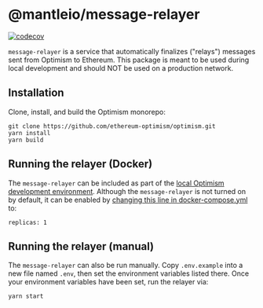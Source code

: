 # @mantleio/message-relayer

[![codecov](https://codecov.io/gh/ethereum-optimism/optimism/branch/develop/graph/badge.svg?token=0VTG7PG7YR&flag=message-relayer-tests)](https://codecov.io/gh/ethereum-optimism/optimism)

`message-relayer` is a service that automatically finalizes ("relays") messages sent from Optimism to Ethereum.
This package is meant to be used during local development and should NOT be used on a production network.

## Installation

Clone, install, and build the Optimism monorepo:

```
git clone https://github.com/ethereum-optimism/optimism.git
yarn install
yarn build
```

## Running the relayer (Docker)

The `message-relayer` can be included as part of the [local Optimism development environment](https://community.optimism.io/docs/developers/build/dev-node/).
Although the `message-relayer` is not turned on by default, it can be enabled by [changing this line in docker-compose.yml](https://github.com/ethereum-optimism/optimism/blob/51a527b8e3fe69940fb8c0f5e4aa2e0ae8ee294c/ops/docker-compose.yml#L129) to:

```
replicas: 1
```

## Running the relayer (manual)

The `message-relayer` can also be run manually.
Copy `.env.example` into a new file named `.env`, then set the environment variables listed there.
Once your environment variables have been set, run the relayer via:

```
yarn start
```
